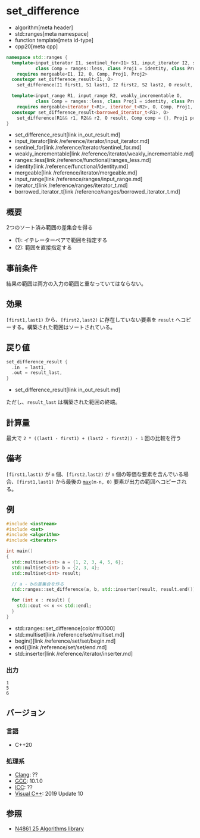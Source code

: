 # set_difference
* algorithm[meta header]
* std::ranges[meta namespace]
* function template[meta id-type]
* cpp20[meta cpp]

```cpp
namespace std::ranges {
  template<input_iterator I1, sentinel_for<I1> S1, input_iterator I2, sentinel_for<I2> S2, weakly_incrementable O,
           class Comp = ranges::less, class Proj1 = identity, class Proj2 = identity>
    requires mergeable<I1, I2, O, Comp, Proj1, Proj2>
  constexpr set_difference_result<I1, O>
    set_difference(I1 first1, S1 last1, I2 first2, S2 last2, O result, Comp comp = {}, Proj1 proj1 = {}, Proj2 proj2 = {}); // (1)

  template<input_range R1, input_range R2, weakly_incrementable O,
           class Comp = ranges::less, class Proj1 = identity, class Proj2 = identity>
    requires mergeable<iterator_t<R1>, iterator_t<R2>, O, Comp, Proj1, Proj2>
  constexpr set_difference_result<borrowed_iterator_t<R1>, O>
    set_difference(R1&& r1, R2&& r2, O result, Comp comp = {}, Proj1 proj1 = {}, Proj2 proj2 = {});                         // (2)
}
```
* set_difference_result[link in_out_result.md]
* input_iterator[link /reference/iterator/input_iterator.md]
* sentinel_for[link /reference/iterator/sentinel_for.md]
* weakly_incrementable[link /reference/iterator/weakly_incrementable.md]
* ranges::less[link /reference/functional/ranges_less.md]
* identity[link /reference/functional/identity.md]
* mergeable[link /reference/iterator/mergeable.md]
* input_range[link /reference/ranges/input_range.md]
* iterator_t[link /reference/ranges/iterator_t.md]
* borrowed_iterator_t[link /reference/ranges/borrowed_iterator_t.md]


## 概要
2つのソート済み範囲の差集合を得る

* (1): イテレーターペアで範囲を指定する
* (2): 範囲を直接指定する

## 事前条件
結果の範囲は両方の入力の範囲と重なっていてはならない。


## 効果
`[first1,last1)` から、`[first2,last2)` に存在していない要素を `result` へコピーする。構築された範囲はソートされている。


## 戻り値
```cpp
set_difference_result {
  .in  = last1,
  .out = result_last,
}
```
* set_difference_result[link in_out_result.md]

ただし、`result_last` は構築された範囲の終端。 


## 計算量
最大で `2 * ((last1 - first1) + (last2 - first2)) - 1` 回の比較を行う


## 備考
`[first1,last1)` が `m` 個、`[first2,last2)` が `n` 個の等価な要素を含んでいる場合、`[first1,last1)` から最後の [`max`](max.md)`(m-n, 0)` 要素が出力の範囲へコピーされる。


## 例
```cpp example
#include <iostream>
#include <set>
#include <algorithm>
#include <iterator>

int main()
{
  std::multiset<int> a = {1, 2, 3, 4, 5, 6};
  std::multiset<int> b = {2, 3, 4};
  std::multiset<int> result;

  // a - bの差集合を作る
  std::ranges::set_difference(a, b, std::inserter(result, result.end()));

  for (int x : result) {
    std::cout << x << std::endl;
  }
}
```
* std::ranges::set_difference[color ff0000]
* std::multiset[link /reference/set/multiset.md]
* begin()[link /reference/set/set/begin.md]
* end()[link /reference/set/set/end.md]
* std::inserter[link /reference/iterator/inserter.md]

### 出力
```
1
5
6
```

## バージョン
### 言語
- C++20

### 処理系
- [Clang](/implementation.md#clang): ??
- [GCC](/implementation.md#gcc): 10.1.0
- [ICC](/implementation.md#icc): ??
- [Visual C++](/implementation.md#visual_cpp): 2019 Update 10

## 参照
- [N4861 25 Algorithms library](https://timsong-cpp.github.io/cppwp/n4861/algorithms)
